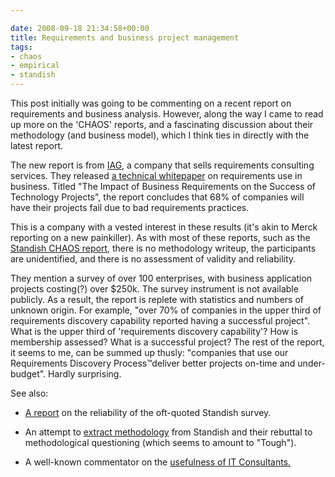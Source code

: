 ```yaml
---

date: 2008-09-18 21:34:58+00:00
title: Requirements and business project management
tags:
- chaos
- empirical
- standish
---
```


This post initially was going to be commenting on a recent report on requirements and business analysis. However, along the way I came to read up more on the 'CHAOS' reports, and a fascinating discussion about their methodology (and business model), which I think ties in directly with the latest report.

The new report is from [IAG](http://www.iag.biz/), a company that sells requirements consulting services. They released [a technical whitepaper](http://www.bibsonomy.org/bibtex/242329b68e7667a9894629c1dbf843ba4/neilernst) on requirements use in business. Titled "The Impact of Business Requirements on the Success of Technology Projects", the report concludes that 68% of companies will have their projects fail due to bad requirements practices.

This is a company with a vested interest in these results (it's akin to Merck reporting on a new painkiller). As with most of these reports, such as the [Standish CHAOS report](https://secure.standishgroup.com/reports/reports.php), there is no methodology writeup, the participants are unidentified, and there is no assessment of validity and reliability.

They mention a survey of over 100 enterprises, with business application projects costing(?) over $250k. The survey instrument is not available publicly. As a result, the report is replete with statistics and numbers of unknown origin. For example, "over 70% of companies in the upper third of requirements discovery capability reported having a successful project". What is the upper third of 'requirements discovery capability'? How is membership assessed? What is a successful project? The rest of the report, it seems to me, can be summed up thusly: "companies that use our Requirements Discovery Process™deliver better projects on-time and under-budget". Hardly surprising.

See also:



	
  * [A report](http://www.infoq.com/articles/chaos-1998-failure-stats) on the reliability of the oft-quoted Standish survey.

	
  * An attempt to [extract methodology](http://www.infoq.com/articles/Interview-Johnson-Standish-CHAOS) from Standish and their rebuttal to methodological questioning (which seems to amount to "Tough").

	
  * A well-known commentator on the [usefulness of IT Consultants.](http://www.pbs.org/cringely/pulpit/2008/pulpit_20080418_004737.html)


